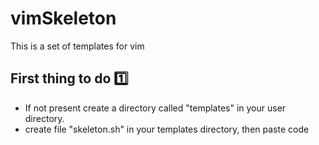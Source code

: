 # vimSkeleton
This is a set of templates for vim 

## First thing to do 1️⃣

- If not present create a directory called "templates" in your user directory.
- create file "skeleton.sh" in your templates directory, then paste code

 
